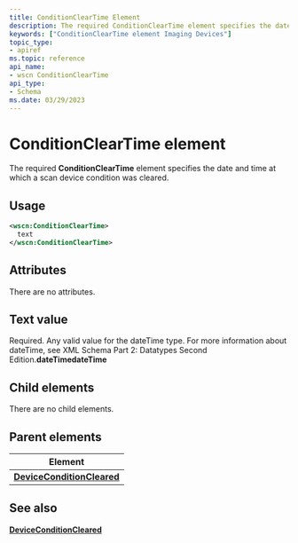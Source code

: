 ```yaml
---
title: ConditionClearTime Element
description: The required ConditionClearTime element specifies the date and time at which a scan device condition was cleared.
keywords: ["ConditionClearTime element Imaging Devices"]
topic_type:
- apiref
ms.topic: reference
api_name:
- wscn ConditionClearTime
api_type:
- Schema
ms.date: 03/29/2023
---
```


# ConditionClearTime element

The required **ConditionClearTime** element specifies the date and time at which a scan device condition was cleared.

## Usage

```xml
<wscn:ConditionClearTime>
  text
</wscn:ConditionClearTime>
```

## Attributes

There are no attributes.

## Text value

Required. Any valid value for the dateTime type. For more information about dateTime, see XML Schema Part 2: Datatypes Second Edition.**dateTimedateTime**

## Child elements

There are no child elements.

## Parent elements

| Element |
|--|
| [**DeviceConditionCleared**](deviceconditioncleared.md) |

## See also

[**DeviceConditionCleared**](deviceconditioncleared.md)
